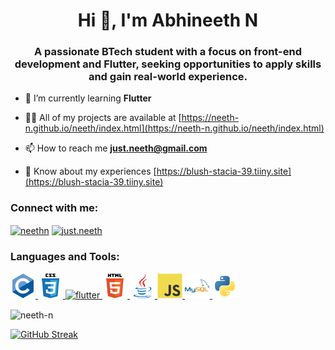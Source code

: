 <h1 align="center">Hi 👋, I'm Abhineeth N</h1>
<h3 align="center">A passionate BTech student with a focus on front-end development and Flutter, seeking opportunities to apply skills and gain real-world experience.</h3>

- 🌱 I’m currently learning **Flutter**

- 👨‍💻 All of my projects are available at [https://neeth-n.github.io/neeth/index.html](https://neeth-n.github.io/neeth/index.html)

- 📫 How to reach me **just.neeth@gmail.com**

- 📄 Know about my experiences [https://blush-stacia-39.tiiny.site](https://blush-stacia-39.tiiny.site)

<h3 align="left">Connect with me:</h3>
<p align="left">
<a href="https://linkedin.com/in/neethn" target="blank"><img align="center" src="https://raw.githubusercontent.com/rahuldkjain/github-profile-readme-generator/master/src/images/icons/Social/linked-in-alt.svg" alt="neethn" height="30" width="40" /></a>
<a href="https://instagram.com/justt.neeth" target="blank"><img align="center" src="https://raw.githubusercontent.com/rahuldkjain/github-profile-readme-generator/master/src/images/icons/Social/instagram.svg" alt="just.neeth" height="30" width="40" /></a>
</p>

<h3 align="left">Languages and Tools:</h3>
<p align="left"> <a href="https://www.cprogramming.com/" target="_blank" rel="noreferrer"> <img src="https://raw.githubusercontent.com/devicons/devicon/master/icons/c/c-original.svg" alt="c" width="40" height="40"/> </a> <a href="https://www.w3schools.com/css/" target="_blank" rel="noreferrer"> <img src="https://raw.githubusercontent.com/devicons/devicon/master/icons/css3/css3-original-wordmark.svg" alt="css3" width="40" height="40"/> </a> <a href="https://flutter.dev" target="_blank" rel="noreferrer"> <img src="https://www.vectorlogo.zone/logos/flutterio/flutterio-icon.svg" alt="flutter" width="40" height="40"/> </a> <a href="https://www.w3.org/html/" target="_blank" rel="noreferrer"> <img src="https://raw.githubusercontent.com/devicons/devicon/master/icons/html5/html5-original-wordmark.svg" alt="html5" width="40" height="40"/> </a> <a href="https://www.java.com" target="_blank" rel="noreferrer"> <img src="https://raw.githubusercontent.com/devicons/devicon/master/icons/java/java-original.svg" alt="java" width="40" height="40"/> </a> <a href="https://developer.mozilla.org/en-US/docs/Web/JavaScript" target="_blank" rel="noreferrer"> <img src="https://raw.githubusercontent.com/devicons/devicon/master/icons/javascript/javascript-original.svg" alt="javascript" width="40" height="40"/> </a> <a href="https://www.mysql.com/" target="_blank" rel="noreferrer"> <img src="https://raw.githubusercontent.com/devicons/devicon/master/icons/mysql/mysql-original-wordmark.svg" alt="mysql" width="40" height="40"/> </a> <a href="https://www.python.org" target="_blank" rel="noreferrer"> <img src="https://raw.githubusercontent.com/devicons/devicon/master/icons/python/python-original.svg" alt="python" width="40" height="40"/> </a> </p>

<p><img align="center" src="https://github-readme-stats.vercel.app/api/top-langs?username=neeth-n&show_icons=true&locale=en&layout=compact" alt="neeth-n" /></p>


[![GitHub Streak](https://github-readme-streak-stats.herokuapp.com?user=Neeth-N)](https://git.io/streak-stats)

